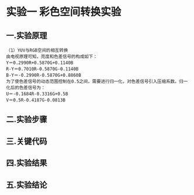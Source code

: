 # 实验一 彩色空间转换实验
## 一.实验原理
    （1）YUV与RGB空间的相互转换
    由电视原理可知，亮度和色差信号的构成如下：
    Y＝0.2990R+0.5870G+0.1140B
    R-Y＝0.7010R-0.5870G-0.1140B
    B-Y＝-0.2990R-0.5870G+0.8860B
    为了使色差信号的动态范围控制在0.5之间，需要进行归一化，对色差信号引入压缩系数。归一化后的色差信号为：
    U＝-0.1684R-0.3316G+0.5B
    V＝0.5R-0.4187G-0.0813B
## 二.实验步骤
## 三.关键代码
## 四.实验结果
## 五.实验结论
